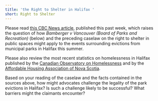 ```yaml
---
title: 'the Right to Shelter in Halifax '
short: Right to Shelter
---
```




Please read [this CBC News article,](https://www.cbc.ca/news/canada/nova-scotia/what-a-b-c-court-ruling-could-mean-for-halifax-park-evictions-1.6319104) published this past week, which raises the question of how *Bamberger v Vancouver (Board of Parks and Recreation)* (below) and the preceding caselaw on the right to shelter in public spaces might apply to the events surrounding evictions from municipal parks in Halifax this summer. 

Please also review the most recent statistics on homelessness in Halifax published by the [Canadian Observatory on Homelessness](https://www.homelesshub.ca/community-profile/halifax) and by the [Affordable Housing Association of Nova Scotia](https://www.ahans.ca/hrm-homelessness-statistics-2). 

Based on your reading of the caselaw and the facts contained in the sources above, how might advocates challenge the legality of the park evictions in Halifax? Is such a challenge likely to be successful? What barriers might the claimants encounter? 
